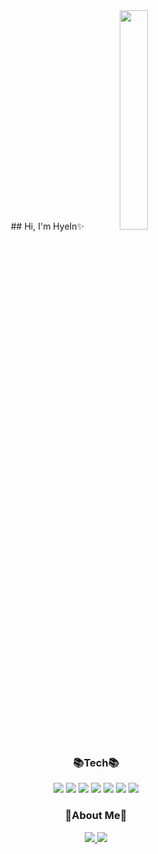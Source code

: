

<!--
**Jeonghyen/Jeonghyen** is a ✨ _special_ ✨ repository because its `README.md` (this file) appears on your GitHub profile.

Here are some ideas to get you started:

- 🔭 I’m currently working on ...
- 🌱 I’m currently learning ...
- 👯 I’m looking to collaborate on ...
- 🤔 I’m looking for help with ...
- 💬 Ask me about ...
- 📫 How to reach me: ...
- 😄 Pronouns: ...
- ⚡ Fun fact: ...
-->

<div align="center">
## Hi, I'm HyeIn✨

<img src = "https://user-images.githubusercontent.com/100847017/182805963-d5721ce9-14ba-4d93-a748-537104b461be.jpg" width="30%" height="30%">

### :books:Tech:books:
  <img src="https://img.shields.io/badge/JAVA-007396?style=for-the-badge&logo=java&logoColor=white">  <img src="https://img.shields.io/badge/Spring-6DB33F?style=for-the-badge&logo=Spring&logoColor=white">  <img src="https://img.shields.io/badge/javascript-F7DF1E?style=for-the-badge&logo=javascript&logoColor=black">
<img src="https://img.shields.io/badge/jquery-0769AD?style=for-the-badge&logo=jquery&logoColor=white"> <img src="https://img.shields.io/badge/html-E34F26?style=for-the-badge&logo=html5&logoColor=white">
<img src="https://img.shields.io/badge/css-1572B6?style=for-the-badge&logo=css3&logoColor=white">  <img src="https://img.shields.io/badge/sql-4479A1?style=for-the-badge&logoColor=white">



### :hatching_chick:About Me:hatching_chick:

<a href="https://velog.io/@hu3406">
   <img src="https://img.shields.io/badge/Velog-20C997?style=for-the-badge&logo=velog&logoColor=white">
</a>  <a href="www.notion.so/comet-lychee-046">
   <img src="https://img.shields.io/badge/Notion-000000?style=for-the-badge&logo=notion&logoColor=white">
</a>

</div>

